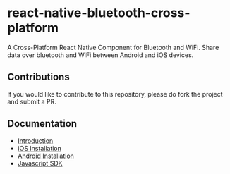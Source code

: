 # react-native-bluetooth-cross-platform

A Cross-Platform React Native Component for Bluetooth and WiFi. Share data over bluetooth and WiFi between Android and iOS devices.

## Contributions

If you would like to contribute to this repository, please do fork the project and submit a PR.

## Documentation

* [Introduction](README.md)
* [iOS Installation](ios-installation.md)
* [Android Installation](android-installation.md)
* [Javascript SDK](sdk.md)



